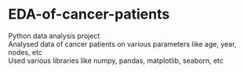 # EDA-of-cancer-patients
Python data analysis project
<br>
Analysed data of cancer patients on various parameters like age, year, nodes, etc
<br>
Used various libraries like numpy, pandas, matplotlib, seaborn, etc
